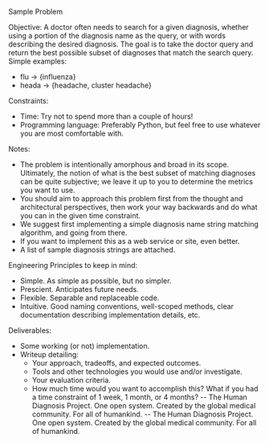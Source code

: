 Sample Problem

Objective: A doctor often needs to search for a given diagnosis, whether using a portion of the diagnosis name as the query, or with words describing the desired diagnosis. The goal is to take the doctor query and return the best possible subset of diagnoses that match the search query. Simple examples:
- flu -> {influenza}
- heada -> {headache, cluster headache}

Constraints:
- Time: Try not to spend more than a couple of hours!
- Programming language: Preferably Python, but feel free to use whatever you are most comfortable with.

Notes:
- The problem is intentionally amorphous and broad in its scope. Ultimately, the notion of what is the best subset of matching diagnoses can be quite subjective; we leave it up to you to determine the metrics you want to use.
- You should aim to approach this problem first from the thought and architectural perspectives, then work your way backwards and do what you can in the given time constraint.
- We suggest first implementing a simple diagnosis name string matching algorithm, and going from there.
- If you want to implement this as a web service or site, even better.
- A list of sample diagnosis strings are attached.

Engineering Principles to keep in mind:
- Simple. As simple as possible, but no simpler.
- Prescient. Anticipates future needs.
- Flexible. Separable and replaceable code.
- Intuitive. Good naming conventions, well-scoped methods, clear documentation describing implementation details, etc.

Deliverables:
- Some working (or not) implementation.
- Writeup detailing: 
    - Your approach, tradeoffs, and expected outcomes.
    - Tools and other technologies you would use and/or investigate.
    - Your evaluation criteria.
    - How much time would you want to accomplish this? What if you had a time constraint of 1 week, 1 month, or 4 months?
-- 
The Human Diagnosis Project.
One open system.
Created by the global medical community.
For all of humankind.
-- 
The Human Diagnosis Project.
One open system.
Created by the global medical community.
For all of humankind.